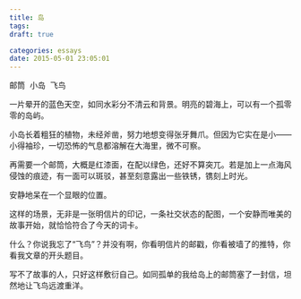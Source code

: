 ```yaml
---
title: 岛
tags:
draft: true

categories: essays
date: 2015-05-01 23:05:01
---
```


<pre>邮筒 小岛 飞鸟</pre>

一片晕开的蓝色天空，如同水彩分不清云和背景。明亮的碧海上，可以有一个孤零零的岛屿。

小岛长着粗狂的植物，未经斧凿，努力地想变得张牙舞爪。但因为它实在是小——小得袖珍，一切恐怖的气息都溶解在大海里，微不可察。

再需要一个邮筒，大概是红漆面，在配以绿色，还好不算突兀。若是加上一点海风侵蚀的痕迹，有一面可以斑驳，甚至刻意露出一些铁锈，镌刻上时光。

安静地呆在一个显眼的位置。

这样的场景，无非是一张明信片的印记，一条社交状态的配图，一个安静而唯美的故事开始，就恰恰符合了今天的词卡。

什么？你说我忘了“飞鸟”？并没有啊，你看明信片的邮戳，你看被墙了的推特，你看我文章的开头题目。

写不了故事的人，只好这样敷衍自己。如同孤单的我给岛上的邮筒塞了一封信，坦然地让飞鸟远渡重洋。